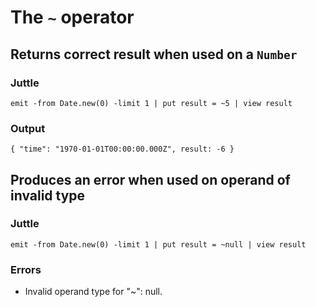 # The `~` operator

## Returns correct result when used on a `Number`

### Juttle

    emit -from Date.new(0) -limit 1 | put result = ~5 | view result

### Output

    { "time": "1970-01-01T00:00:00.000Z", result: -6 }

## Produces an error when used on operand of invalid type

### Juttle

    emit -from Date.new(0) -limit 1 | put result = ~null | view result

### Errors

  * Invalid operand type for "~": null.
